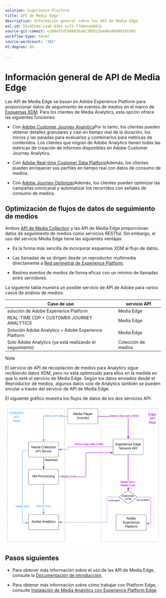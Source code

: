 ```yaml
---
solution: Experience Platform
title: API de Media Edge
description: Información general sobre las API de Media Edge
exl-id: 55c952de-caab-4301-acf2-f7b64cebbb1c
source-git-commit: e300e57df998836a8c388511b446e90499185705
workflow-type: tm+mt
source-wordcount: '381'
ht-degree: 8%

---
```


# Información general de API de Media Edge

Las API de Media Edge se basan en Adobe Experience Platform para proporcionar datos de seguimiento de eventos de medios en el marco de [Esquemas XDM](https://experienceleague.adobe.com/docs/experience-platform/xdm/home.html#:~:text=Experience%20Data%20Model%20(XDM)%2C,the%20power%20of%20digital%20experiences). Para los clientes de Media Analytics, esta opción ofrece las siguientes funciones:

* Con [Adobe Customer Journey Analytics](https://experienceleague.adobe.com/docs/analytics-platform/using/cja-overview/cja-overview.html?lang=es)Por lo tanto, los clientes pueden obtener detalles granulares y casi en tiempo real de la duración, los inicios y las paradas para evaluarlos y combinarlos para métricas de contenidos. Los clientes que migran de Adobe Analytics tienen todas las métricas de creación de informes disponibles en Adobe Customer Journey Analytics.

* Con [Adobe Real-time Customer Data Platform](https://experienceleague.adobe.com/docs/experience-platform/rtcdp/overview.html?lang=es)Además, los clientes pueden enriquecer sus perfiles en tiempo real con datos de consumo de medios.

* Con [Adobe Journey Optimizer](https://experienceleague.adobe.com/docs/journey-optimizer/using/get-started/get-started.html?lang=es)Además, los clientes pueden optimizar las campañas omnicanal y automatizar los recorridos con señales de consumo de medios.


## Optimización de flujos de datos de seguimiento de medios

Ambos [API de Media Collection](https://experienceleague.adobe.com/docs/media-analytics/using/implementation/streaming-media-apis/mc-api-overview.html&amp;media-tracking-data-flows) y las API de Media Edge proporcionan datos de seguimiento de medios como servicios RESTful. Sin embargo, el uso del servicio Media Edge tiene las siguientes ventajas:

* Es la forma más sencilla de incorporar esquemas XDM al flujo de datos.

* Las llamadas de se dirigen desde un reproductor multimedia directamente a [Red perimetral de Experience Platform](https://experienceleague.adobe.com/docs/experience-platform/edge-network-server-api/overview.html?lang=es).

* Rastrea eventos de medios de forma eficaz con un mínimo de llamadas entre servidores.

La siguiente tabla muestra un posible servicio de API de Adobe para varios casos de análisis de medios:

| Caso de uso | servicio API |
| -------- | ----------- |
| solución de Adobe Experience Platform | Media Edge |
| REAL-TIME CDP + CUSTOMER JOURNEY ANALYTICS | Media Edge |
| Solución Adobe Analytics + Adobe Experience Platform | Media Edge |
| Solo Adobe Analytics (ya está realizando el seguimiento) | Colección de medios |

>[!NOTE]
>
> El servicio de API de recopilación de medios para Analytics sigue recibiendo datos XDM, pero no está optimizado para ellos en la medida en que lo esté el servicio de Media Edge. Según los datos enviados desde el Reproductor de medios, algunos datos solo de Analytics también se pueden enrutar a través del servicio de API de Media Edge.

El siguiente gráfico muestra los flujos de datos de los dos servicios API:

![Flujos de datos de Media Analytics](../assets/edge-api-dataflow.png)

## Pasos siguientes

* Para obtener más información sobre el uso de las API de Media Edge, consulte la [Documentación de introducción](getting-started.md).

* Para obtener más información sobre cómo trabajar con Platform Edge, consulte [Instalación de Media Analytics con Experience Platform Edge](https://experienceleague.adobe.com/docs/media-analytics/using/implementation/implementation-edge.html).
